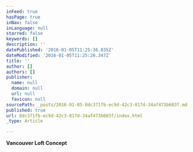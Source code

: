 ```yaml
---
inFeed: true
hasPage: true
inNav: false
inLanguage: null
starred: false
keywords: []
description: ''
datePublished: '2016-01-05T11:25:36.835Z'
dateModified: '2016-01-05T11:25:26.347Z'
title: ''
author: []
authors: []
publisher:
  name: null
  domain: null
  url: null
  favicon: null
sourcePath: _posts/2016-01-05-8dc371fb-ec9d-42c3-817d-34af473b603f.md
published: true
url: 8dc371fb-ec9d-42c3-817d-34af473b603f/index.html
_type: Article

---
```

**Vancouver Loft Concept**